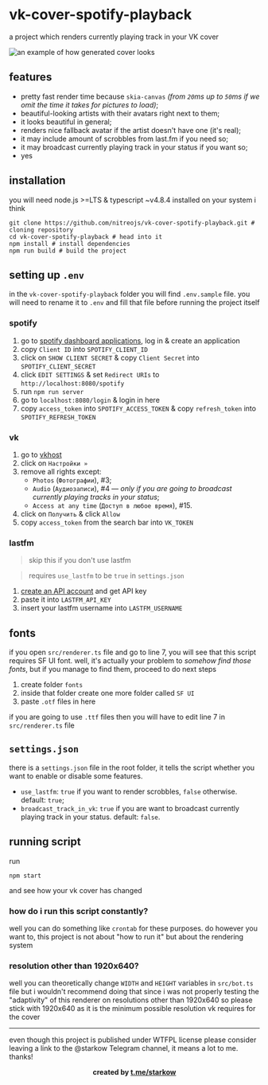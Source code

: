 # vk-cover-spotify-playback

a project which renders currently playing track in your VK cover

![an example of how generated cover looks](https://i.imgur.com/0CsQrtL.png "generated cover in vk")

## features

- pretty fast render time because `skia-canvas` _(from `20`ms up to `50`ms if we omit the time it takes for pictures to
  load)_;
- beautiful-looking artists with their avatars right next to them;
- it looks beautiful in general;
- renders nice fallback avatar if the artist doesn't have one (it's real);
- it may include amount of scrobbles from last.fm if you need so;
- it may broadcast currently playing track in your status if you want so;
- yes

## installation

you will need node.js >=LTS & typescript ~v4.8.4 installed on your system i think

```shell
git clone https://github.com/nitreojs/vk-cover-spotify-playback.git # cloning repository
cd vk-cover-spotify-playback # head into it
npm install # install dependencies
npm run build # build the project
```

## setting up `.env`

in the `vk-cover-spotify-playback` folder you will find `.env.sample` file.
you will need to rename it to `.env` and fill that file before running the project itself

### spotify

1. go to [spotify dashboard applications](https://developer.spotify.com/dashboard/applications), log in & create an application
2. copy `Client ID` into `SPOTIFY_CLIENT_ID`
3. click on `SHOW CLIENT SECRET` & copy `Client Secret` into `SPOTIFY_CLIENT_SECRET`
4. click `EDIT SETTINGS` & set `Redirect URIs` to `http://localhost:8080/spotify`
5. run `npm run server`
6. go to `localhost:8080/login` & login in here
7. copy `access_token` into `SPOTIFY_ACCESS_TOKEN` & copy `refresh_token` into `SPOTIFY_REFRESH_TOKEN`

### vk

1. go to [vkhost](https://vkhost.github.io)
2. click on `Настройки »`
3. remove all rights except:
    - `Photos` (`Фотографии`), #3;
    - `Audio` (`Аудиозаписи`), #4 — _only if you are going to broadcast currently playing tracks in your status_;
    - `Access at any time` (`Доступ в любое время`), #15.
4. click on `Получить` & click `Allow`
5. copy `access_token` from the search bar into `VK_TOKEN`

### lastfm

> skip this if you don't use lastfm

> requires `use_lastfm` to be `true` in `settings.json`

1. [create an API account](https://www.last.fm/api/account/create) and get API key
2. paste it into `LASTFM_API_KEY`
3. insert your lastfm username into `LASTFM_USERNAME`

## fonts

if you open `src/renderer.ts` file and go to line 7, you will see that this script requires
SF UI font. well, it's actually your problem to _somehow find those fonts_, but if you manage
to find them, proceed to do next steps

1. create folder `fonts`
2. inside that folder create one more folder called `SF UI`
3. paste `.otf` files in here

if you are going to use `.ttf` files then you will have to edit line 7 in `src/renderer.ts` file

## `settings.json`

there is a `settings.json` file in the root folder, it tells the script whether you want to enable or disable some
features.

- `use_lastfm`: `true` if you want to render scrobbles, `false` otherwise. default: `true`;
- `broadcast_track_in_vk`: `true` if you are want to broadcast currently playing track in your status. default: `false`.

## running script

run

```shell
npm start
```

and see how your vk cover has changed

### how do i run this script constantly?

well you can do something like `crontab` for these purposes.
do however you want to, this project is not about "how to run it" but about the rendering system

### resolution other than 1920x640?

well you can theoretically change `WIDTH` and `HEIGHT` variables in `src/bot.ts` file but i wouldn't recommend
doing that since i was not properly testing the "adaptivity" of this renderer on resolutions other than 1920x640
so please stick with 1920x640 as it is the minimum possible resolution vk requires for the cover

---

even though this project is published under WTFPL license please consider leaving a link to the @starkow Telegram
channel, it means a lot to me. thanks!

<div align='center'>
  <b>created by <a href="https://t.me/starkow">t.me/starkow</a></b>
</div>
